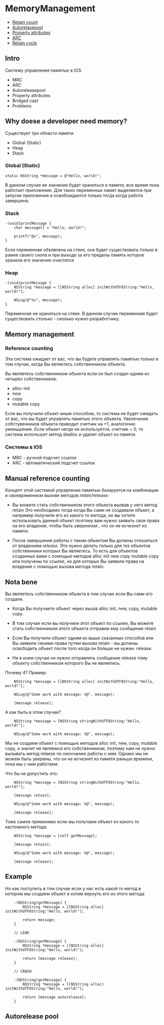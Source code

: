 # MemoryManagement

* [ Retain count ]( )
* [ Autorelasepool]( )
* [ Property attributes ]( )
* [ ARC ]( )
* [ Retain cycle ]( )

## Intro 

Систему управления памятью в IOS.

* MRC
* ARC
* Autoreleasepool
* Property attributes
* Bridged cast
* Problems

## Why doese a developer need memory?

Существует три области памяти 

* Global (Static)
* Heap
* Stack

### Global (Static)

```objc
static NSString *message = @"Hello, world!";
```
В данном случае ее значение будет храниться в памяти, все время пока работает приложение. Для таких переменных памят выделяется при запуске приложения и освобождается только тогда когда работа завершена. 

### Stack

```objc
-(void)printMessage {
    char message[] = "Hello, world!";

    printf("@s", message);
}
```
Если переменная объявлена на стеке, она будет существовать только в рамке своего скопа и при выходе за его пределы память которое хранила его значение очистится 

### Heap
```objc
-(void)printMessage {
    NSString *message = [[NSString alloc] initWithUTF8String:"Hello, world!"];

    NSLog(@"%s", message);
}
```
Переменная не храниться на стеке. В данном случае переменная будет существовать столько - сколько нужно разработчику.

## Memory management

### Reference counting
Эта система ожидает от вас, что вы будете управлять памятью только в том случае, когда Вы являетесь собственником объекта. 

Вы являетесь собственником объекта если он был создан одним из четырех собственников:
* alloc-init
* new
* copy
* mutable copy

Если вы получили объект иным способом, то система не будет ожидать от вас, что вы будет управлять памятью этого объекта. 
Увелечение собстувенников объекта приводит счетчик на +1, аналогично уменьшение.
Если объект негде не используется, счетчик = 0, то система использует метод dealloc и удалит объект из памяти.

### Системы в IOS

* MRC - ручной подсчет ссылок
* ARC - автоматический подсчет ссылок

## Manual reference counting
Концепт этой системой управления памятью базируется на комбинации и своевременном вызове методов *retain/release*:

* Вы можете стать собственником этого объекта вызвав у него метод retain
Это необходимо тогда когда Вы сами не создавали объект, а например получили его из какого то метода, но вы хотите использовать данный объект поэтому вам нужно заявить свои права на его владения, чтобы быть уверенном , что он не исчезнет из  памяти. 

* После завершения работы с таким объектом Вы должны отказаться от владением *release*. Это нужно делать только для тех объектов собственники которых Вы являетесь. То есть для объектов созданных вами с помощью методов alloc init new copy mutable copy или получены по ссылке, но для которых Вы заявили права на владение с помощью вызова метода retain. 

## Nota bene
Вы являетесь собственником объекта в том случае если Вы сами его создали.

* Когда Вы получаете объект через вызов alloc init, new, copy, mutable copy. 

* В том случае если вы получили этот объект по ссылке, Вы можете стать собственником этого объекта отправив ему сообщение retain

* Если Вы получили объект одним из выше сказанных способов или Вы заявили своими права путем вызова retain - вы должны освободить объект после того когда он больше не нужен. release.

* Ни в коем случае не нужно отправлять сообщение release тому объекту собственником которого Вы не являетесь. 

Почему 4? Пример:

```objc
    NSString *message = [[NSString alloc] initWithUTF8String:"Hello, world!"];

    NSLog(@"Some work with message: %@", message);

    [message relaese];
```


А как быть в этом случае?
```objc
    NSString *message = [NSString stringWithUTF8String:"Hello, world!"];

    NSLog(@"Some work with message: %@", message);
```
Мы не создаем объект с помощью методов alloc init, new, copy, mutable copy, а значит не являемся его собственником, поэтому нам не нужно вызывать метод relaese по окончанию работы с ним.
Однако мы не можем быть уверены, что он не исчезнет из памяти раньше времени, пока мы с ним работаем.

Что бы не допустить это: 
```objc
    NSString *message = [NSString stringWithUTF8String:"Hello, world!"];

    [message retain];

    NSLog(@"Some work with message: %@", message);

    [message release];
```

Тоже самое применимо если мы получаем объект из какого то кастомного метода:
```objc
    NSString *message = [self getMessage];

    [message retain];

    NSLog(@"Some work with message: %@", message);

    [message release];
```

## Example
Но как поступить в том случае если у нас есть какой то метод в котором мы создаем объект и хотим вернуть его из этого метода 

```objc
    -(NSString)getMessage] {
        NSString *message = [[NSString alloc] initWithUTF8String:"Hello, world!"];

        return message; 
    }

    // LEAK
```

```objc
    -(NSString)getMessage] {
        NSString *message = [[NSString alloc] initWithUTF8String:"Hello, world!"];

        return [message release]; 
    }

    // CRASH
```


```objc
    -(NSString)getMessage] {
        NSString *message = [[NSString alloc] initWithUTF8String:"Hello, world!"];

        return [message autorelease]; 
    }
```

## Autorelease pool